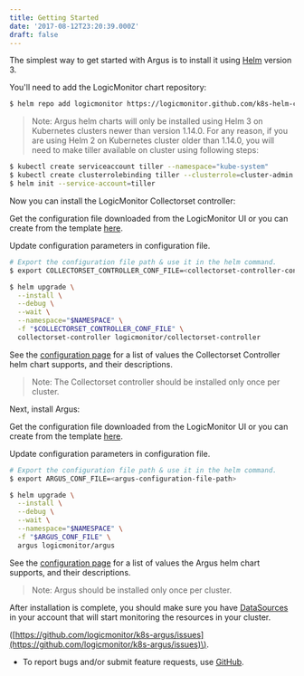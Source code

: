 ```yaml
---
title: Getting Started
date: '2017-08-12T23:20:39.000Z'
draft: false
---
```


The simplest way to get started with Argus is to install it using [Helm](https://helm.sh/docs) version 3.

You'll need to add the LogicMonitor chart repository:

```bash
$ helm repo add logicmonitor https://logicmonitor.github.com/k8s-helm-charts
```

> Note: Argus helm charts will only be installed using Helm 3 on Kubernetes clusters newer than version 1.14.0. For any reason, if you are using Helm 2 on Kubernetes cluster older than 1.14.0, you will need to make tiller available on cluster using following steps:

```bash
$ kubectl create serviceaccount tiller --namespace="kube-system"
$ kubectl create clusterrolebinding tiller --clusterrole=cluster-admin --serviceaccount=kube-system:tiller
$ helm init --service-account=tiller
```

Now you can install the LogicMonitor Collectorset controller:

Get the configuration file downloaded from the LogicMonitor UI or you can create from the template [here](https://github.com/logicmonitor/k8s-helm-charts/blob/master/config-templates/Configuration.md#collectorset-controller).

Update configuration parameters in configuration file.

```bash
# Export the configuration file path & use it in the helm command.
$ export COLLECTORSET_CONTROLLER_CONF_FILE=<collectorset-controller-configuration-file-path>

$ helm upgrade \
  --install \
  --debug \
  --wait \
  --namespace="$NAMESPACE" \
  -f "$COLLECTORSET_CONTROLLER_CONF_FILE" \
  collectorset-controller logicmonitor/collectorset-controller
```

See the [configuration page](https://logicmonitor.github.io/k8s-argus/docs/configuration/) for a list of values the Collectorset Controller helm chart supports, and their
descriptions.

> Note: The Collectorset controller should be installed only once per cluster.

Next, install Argus:

Get the configuration file downloaded from the LogicMonitor UI or you can create from the template [here](https://github.com/logicmonitor/k8s-helm-charts/blob/master/config-templates/Configuration.md#argus).

Update configuration parameters in configuration file.

```bash
# Export the configuration file path & use it in the helm command.
$ export ARGUS_CONF_FILE=<argus-configuration-file-path>

$ helm upgrade \
  --install \
  --debug \
  --wait \
  --namespace="$NAMESPACE" \
  -f "$ARGUS_CONF_FILE" \
  argus logicmonitor/argus
```

See the [configuration page](https://logicmonitor.github.io/k8s-argus/docs/configuration/) for a list of values the Argus helm chart supports, and their descriptions.

> Note: Argus should be installed only once per cluster.

After installation is complete, you should make sure you have [DataSources](https://logicmonitor.github.io/k8s-argus/docs/monitoring/) in your account
that will start monitoring the resources in your cluster.

  \([https://github.com/logicmonitor/k8s-argus/issues](https://github.com/logicmonitor/k8s-argus/issues)\).

- To report bugs and/or submit feature requests, use [GitHub](https://github.com/logicmonitor/k8s-argus/issues).

